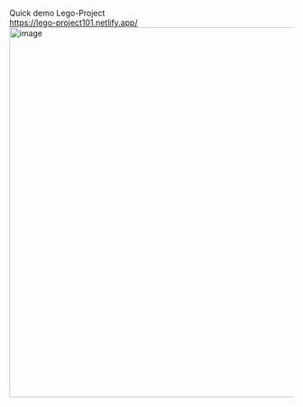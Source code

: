 Quick demo Lego-Project
<br>
https://lego-project101.netlify.app/
<br>
<img width="656" alt="image" src="https://github.com/SirRamirez777/lego-project/assets/97595450/344f2a1d-e3ec-43a4-8b17-6e001b4d6816">
